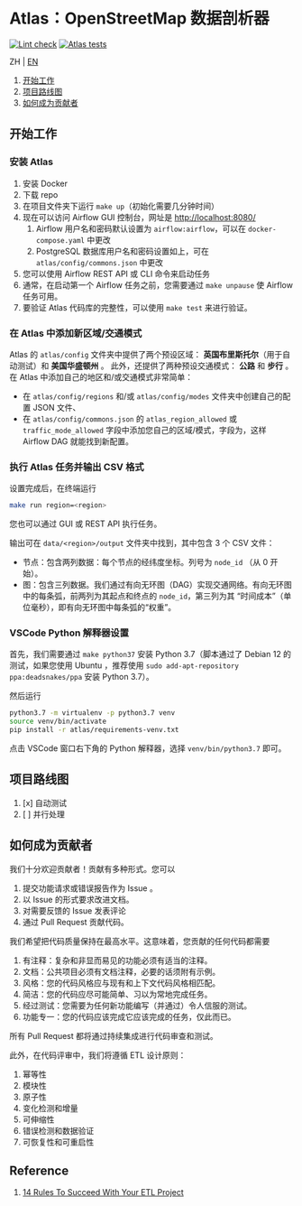 # Atlas：OpenStreetMap 数据剖析器

[![Lint check](https://github.com/kitahara-saneyuki/osm_parser/actions/workflows/lint.yml/badge.svg)](https://github.com/kitahara-saneyuki/osm_parser/actions/workflows/lint.yml)
[![Atlas tests](https://github.com/kitahara-saneyuki/osm_parser/actions/workflows/atlas.yml/badge.svg)](https://github.com/kitahara-saneyuki/osm_parser/actions/workflows/atlas.yml)

ZH | [EN](./README.md)

1. [开始工作](#getting-started)
1. [项目路线图](#project-roadmap)
1. [如何成为贡献者](#contributing)

## 开始工作

### 安装 Atlas

1. 安装 Docker
1. 下载 repo
1. 在项目文件夹下运行 `make up`（初始化需要几分钟时间）
1. 现在可以访问 Airflow GUI 控制台，网址是 <http://localhost:8080/>
    1. Airflow 用户名和密码默认设置为 `airflow:airflow`，可以在 `docker-compose.yaml` 中更改
    1. PostgreSQL 数据库用户名和密码设置如上，可在 `atlas/config/commons.json` 中更改
1. 您可以使用 Airflow REST API 或 CLI 命令来启动任务
1. 通常，在启动第一个 Airflow 任务之前，您需要通过 `make unpause` 使 Airflow 任务可用。
1. 要验证 Atlas 代码库的完整性，可以使用 `make test` 来进行验证。

### 在 Atlas 中添加新区域/交通模式

Atlas 的 `atlas/config` 文件夹中提供了两个预设区域： **英国布里斯托尔**（用于自动测试）和 **美国华盛顿州** 。
此外，还提供了两种预设交通模式： **公路** 和 **步行** 。
在 Atlas 中添加自己的地区和/或交通模式非常简单：

- 在 `atlas/config/regions` 和/或 `atlas/config/modes` 文件夹中创建自己的配置 JSON 文件、
- 在 `atlas/config/commons.json` 的 `atlas_region_allowed` 或 `traffic_mode_allowed` 字段中添加您自己的区域/模式，字段为，这样 Airflow DAG 就能找到新配置。

### 执行 Atlas 任务并输出 CSV 格式

设置完成后，在终端运行

```sh
make run region=<region>
```

您也可以通过 GUI 或 REST API 执行任务。

输出可在 `data/<region>/output` 文件夹中找到，其中包含 3 个 CSV 文件：

- 节点：包含两列数据：每个节点的经纬度坐标。列号为 `node_id` （从 0 开始）。
- 图：包含三列数据。我们通过有向无环图（DAG）实现交通网络。有向无环图中的每条弧，前两列为其起点和终点的 `node_id`，第三列为其 “时间成本”（单位毫秒），即有向无环图中每条弧的“权重”。

### VSCode Python 解释器设置

首先，我们需要通过 `make python37` 安装 Python 3.7（脚本通过了 Debian 12 的测试，如果您使用 Ubuntu ，推荐使用 `sudo add-apt-repository ppa:deadsnakes/ppa` 安装 Python 3.7）。

然后运行

```sh
python3.7 -m virtualenv -p python3.7 venv
source venv/bin/activate
pip install -r atlas/requirements-venv.txt
```

点击 VSCode 窗口右下角的 Python 解释器，选择 `venv/bin/python3.7` 即可。

## 项目路线图

1. [x] 自动测试
1. [ ] 并行处理

## 如何成为贡献者

我们十分欢迎贡献者！贡献有多种形式。您可以

1. 提交功能请求或错误报告作为 Issue 。
1. 以 Issue 的形式要求改进文档。
1. 对需要反馈的 Issue 发表评论
1. 通过 Pull Request 贡献代码。

我们希望把代码质量保持在最高水平。这意味着，您贡献的任何代码都需要

1. 有注释：复杂和非显而易见的功能必须有适当的注释。
1. 文档：公共项目必须有文档注释，必要的话须附有示例。
1. 风格：您的代码风格应与现有和上下文代码风格相匹配。
1. 简洁：您的代码应尽可能简单、习以为常地完成任务。
1. 经过测试：您需要为任何新功能编写（并通过）令人信服的测试。
1. 功能专一：您的代码应该完成它应该完成的任务，仅此而已。

所有 Pull Request 都将通过持续集成进行代码审查和测试。

此外，在代码评审中，我们将遵循 ETL 设计原则：

1. 幂等性
1. 模块性
1. 原子性
1. 变化检测和增量
1. 可伸缩性
1. 错误检测和数据验证
1. 可恢复性和可重启性

## Reference

1. [14 Rules To Succeed With Your ETL Project](https://refinepro.com/blog/14-rules-for-successful-ETL/)
